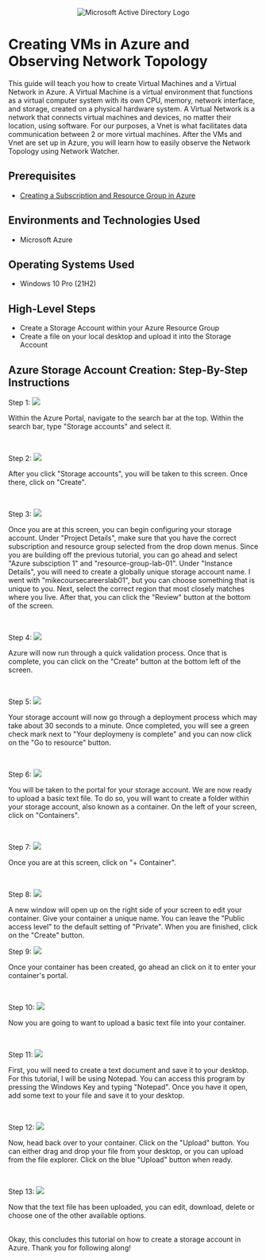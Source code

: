 <p align="center">
<img src="https://i.imgur.com/j8EIglo.png" alt="Microsoft Active Directory Logo"/>
</p>

<h1>Creating VMs in Azure and Observing Network Topology </h1>
This guide will teach you how to create Virtual Machines and a Virtual Network in Azure. A Virtual Machine is a virtual environment that functions as a virtual computer system with its own CPU, memory, network interface, and storage, created on a physical hardware system. A Virtual Network is a network that connects virtual machines and devices, no matter their location, using software. For our purposes, a Vnet is what facilitates data communication between 2 or more virtual machines. After the VMs and Vnet are set up in Azure, you will learn how to easily observe the Network Topology using Network Watcher. <br />

<h2>Prerequisites</h2>

- [Creating a Subscription and Resource Group in Azure](https://github.com/mikeguardiola/create-azure-sub-and-resource)

<h2>Environments and Technologies Used</h2>

- Microsoft Azure

<h2>Operating Systems Used </h2>

- Windows 10 Pro (21H2)

<h2>High-Level Steps</h2>
 
- Create a Storage Account within your Azure Resource Group
- Create a file on your local desktop and upload it into the Storage Account

<h2>Azure Storage Account Creation: Step-By-Step Instructions</h2>

<p>
  Step 1:
<img src="https://i.imgur.com/iptUhEI.png"/>
</p>
<p>
Within the Azure Portal, navigate to the search bar at the top. Within the search bar, type "Storage accounts" and select it.
</p>
<br />

<p>
  Step 2:
<img src="https://i.imgur.com/hYekkug.png"/>
</p>
<p>
After you click "Storage accounts", you will be taken to this screen. Once there, click on "Create".
</p>
<br />

<p>
  Step 3:
<img src="https://i.imgur.com/jux9fkp.png"/>
</p>
<p>
Once you are at this screen, you can begin configuring your storage account. Under "Project Details", make sure that you have the correct subscription and resource group selected from the drop down menus. Since you are building off the previous tutorial, you can go ahead and select "Azure subsciption 1" and "resource-group-lab-01". Under "Instance Details", you will need to create a globally unique storage account name. I went with "mikecoursecareerslab01", but you can choose something that is unique to you. Next, select the correct region that most closely matches where you live. After that, you can click the "Review" button at the bottom of the screen.
</p>
<br />

<p>
  Step 4:
<img src="https://i.imgur.com/FgrJl29.png"/>
</p>
<p>
Azure will now run through a quick validation process. Once that is complete, you can click on the "Create" button at the bottom left of the screen.
</p>
<br />

<p>
  Step 5:
<img src="https://i.imgur.com/U3TxVhV.png"/>
</p>
<p>
Your storage account will now go through a deployment process which may take about 30 seconds to a minute. Once completed, you will see a green check mark next to "Your deploymeny is complete" and you can now click on the "Go to resource" button.
</p>
<br />

<p>
  Step 6:
<img src="https://i.imgur.com/QXIHGL2.png"/>
</p>
<p>
You will be taken to the portal for your storage account. We are now ready to upload a basic text file. To do so, you will want to create a folder within your storage account, also known as a container. On the left of your screen, click on "Containers".
</p>
<br />

<p>
  Step 7:
<img src="https://i.imgur.com/2UeninD.png"/>
</p>
<p>
Once you are at this screen, click on "+ Container".
</p>
<br />

<p>
  Step 8:
<img src="https://i.imgur.com/6gYK0gP.png"/>
</p>
<p>
A new window will open up on the right side of your screen to edit your container. Give your container a unique name. You can leave the "Public access level" to the default setting of "Private". When you are finished, click on the "Create" button.
</p>

<p>
  Step 9:
<img src="https://i.imgur.com/aoajfg1.png"/>
</p>
<p>
Once your container has been created, go ahead an click on it to enter your container's portal.
</p>
<br />

<p>
  Step 10:
<img src="https://i.imgur.com/A09i2FB.png"/>
</p>
<p>
Now you are going to want to upload a basic text file into your container.
</p>
<br />

<p>
  Step 11:
<img src="https://i.imgur.com/VjKDm35.png"/>
</p>
<p>
First, you will need to create a text document and save it to your desktop. For this tutorial, I will be using Notepad. You can access this program by pressing the Windows Key and typing "Notepad". Once you have it open, add some text to your file and save it to your desktop.
</p>
<br />

<p>
  Step 12:
<img src="https://i.imgur.com/J80CLl7.png"/>
</p>
<p>
Now, head back over to your container. Click on the "Upload" button. You can either drag and drop your file from your desktop, or you can upload from the file explorer. Click on the blue "Upload" button when ready.
</p>
<br />

<p>
  Step 13:
<img src="https://i.imgur.com/OwVZ16r.png"/>
</p>
<p>
Now that the text file has been uploaded, you can edit, download, delete or choose one of the other available options.
</p>
<br />
Okay, this concludes this tutorial on how to create a storage account in Azure. Thank you for following along!
